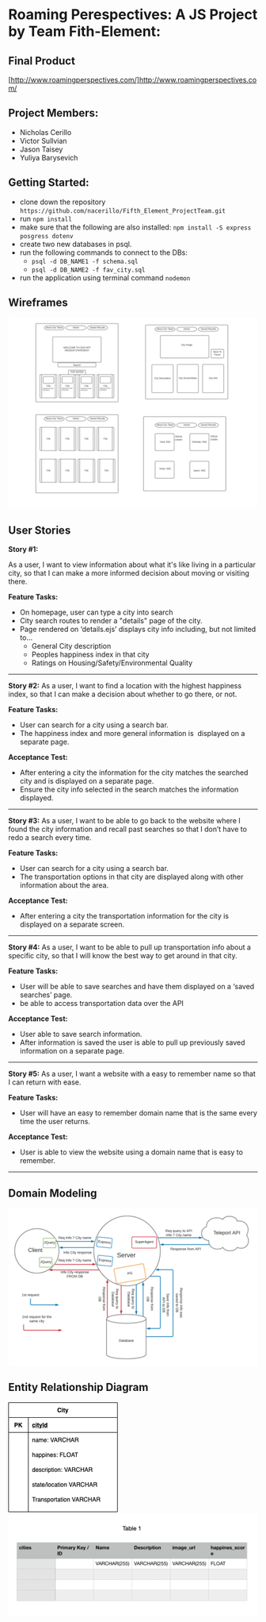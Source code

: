 # Roaming Perespectives: A JS Project by Team Fith-Element:

## Final Product 
[http://www.roamingperspectives.com/]http://www.roamingperspectives.com/ 

## Project Members:

- Nicholas Cerillo
- Victor Sullvian
- Jason Taisey
- Yuliya Barysevich

## Getting Started:

- clone down the repository `https://github.com/nacerillo/Fifth_Element_ProjectTeam.git`
- run `npm install`
- make sure that the following are also installed: `npm install -S express posgress dotenv`
- create two new databases in psql.
- run the following commands to connect to the DBs:
  - `psql -d DB_NAME1 -f schema.sql`
  - `psql -d DB_NAME2 -f fav_city.sql`
- run the application using terminal command `nodemon`

## Wireframes

![WireFrame](Resources/WireFrames_FifthElement.jpg)

## User Stories

**Story #1:**

As a user, I want to view information about what it's like living in a particular city, so that I can make a more informed decision about moving or visiting there.

**Feature Tasks:**

- On homepage, user can type a city into search
- City search routes to render a "details" page of the city.
- Page rendered on ‘details.ejs’ displays city info including, but not limited to…
  - General City description
  - Peoples happiness index in that city
  - Ratings on Housing/Safety/Environmental Quality

---

**Story #2:**
As a user, I want to find a location with the highest happiness index, so that I can make a decision about whether to go there, or not.

**Feature Tasks:**

- User can search for a city using a search bar.
- The happiness index and more general information is  displayed on a separate page.

**Acceptance Test:**

- After entering a city the information for the city matches the searched city and is displayed on a separate page.
- Ensure the city info selected in the search matches the information displayed.

---

**Story #3:**
As a user, I want to be able to go back to the website where I found the city information and recall past searches so that I don’t have to redo a search every time.

**Feature Tasks:**

- User can search for a city using a search bar.
- The transportation options in that city are displayed along with other information about the area.

**Acceptance Test:**

- After entering a city the transportation information for the city is displayed on a separate screen.

---

**Story #4:**
As a user, I want to be able to pull up transportation info about a specific city, so that I will know the best way to get around in that city.

**Feature Tasks:**

- User will be able to save searches and have them displayed on a ‘saved searches’ page.
- be able to access transportation data over the API

**Acceptance Test:**

- User able to save search information.
- After information is saved the user is able to pull up previously saved information on a separate page.

---

**Story #5:**
As a user, I want a website with a easy to remember name so that I can return with ease.

**Feature Tasks:**

- User will have an easy to remember domain name that is the same every time the user returns.

**Acceptance Test:**

- User is able to view the website using a domain name that is easy to remember.

---

## Domain Modeling

![Domain Modeling](Resources/domain-modeling.png)

## Entity Relationship Diagram

![SQL](Resources/DatabaseModelDiagram.png)
![SQL_2](Resources/sql.png)
